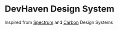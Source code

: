 # DevHaven Design System

Inspired from [Spectrum](https://spectrum.adobe.com/) and [Carbon](https://www.carbondesignsystem.com/) Design Systems
